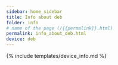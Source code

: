 ```yaml
---
sidebar: home_sidebar
title: Info about deb
folder: info
# name of the page (/{{permalink}}.html)
permalink: info_about_deb.html
device: deb
---
```

{% include templates/device_info.md %}
